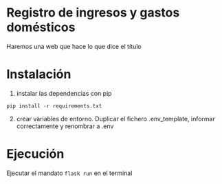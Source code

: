 # Registro de ingresos y gastos domésticos

Haremos una web que hace lo que dice el título

# Instalación
1. instalar las dependencias con pip
```
pip install -r requirements.txt
```
2. crear variables de entorno. Duplicar el fichero .env_template, informar correctamente y renombrar a .env

# Ejecución

Ejecutar el mandato `flask run` en el terminal